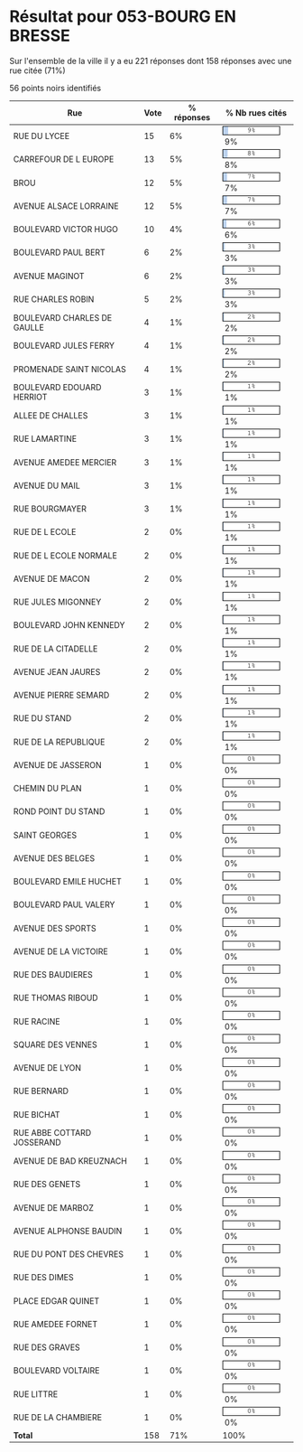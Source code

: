 # Résultat pour 053-BOURG EN BRESSE

Sur l'ensemble de la ville il y a eu 221 réponses dont 158 réponses avec une rue citée (71%)

56 points noirs identifiés

| Rue | Vote | % réponses | % Nb rues cités|
|-----|------|------------|----------------|
| RUE DU LYCEE | 15 | 6% | <img src="../../img/bar_9.gif" />&nbsp;9%|
| CARREFOUR DE L EUROPE | 13 | 5% | <img src="../../img/bar_8.gif" />&nbsp;8%|
| BROU | 12 | 5% | <img src="../../img/bar_7.gif" />&nbsp;7%|
| AVENUE ALSACE LORRAINE | 12 | 5% | <img src="../../img/bar_7.gif" />&nbsp;7%|
| BOULEVARD VICTOR HUGO | 10 | 4% | <img src="../../img/bar_6.gif" />&nbsp;6%|
| BOULEVARD PAUL BERT | 6 | 2% | <img src="../../img/bar_3.gif" />&nbsp;3%|
| AVENUE MAGINOT | 6 | 2% | <img src="../../img/bar_3.gif" />&nbsp;3%|
| RUE CHARLES ROBIN | 5 | 2% | <img src="../../img/bar_3.gif" />&nbsp;3%|
| BOULEVARD CHARLES DE GAULLE | 4 | 1% | <img src="../../img/bar_2.gif" />&nbsp;2%|
| BOULEVARD JULES FERRY | 4 | 1% | <img src="../../img/bar_2.gif" />&nbsp;2%|
| PROMENADE SAINT NICOLAS | 4 | 1% | <img src="../../img/bar_2.gif" />&nbsp;2%|
| BOULEVARD EDOUARD HERRIOT | 3 | 1% | <img src="../../img/bar_1.gif" />&nbsp;1%|
| ALLEE DE CHALLES | 3 | 1% | <img src="../../img/bar_1.gif" />&nbsp;1%|
| RUE LAMARTINE | 3 | 1% | <img src="../../img/bar_1.gif" />&nbsp;1%|
| AVENUE AMEDEE MERCIER | 3 | 1% | <img src="../../img/bar_1.gif" />&nbsp;1%|
| AVENUE DU MAIL | 3 | 1% | <img src="../../img/bar_1.gif" />&nbsp;1%|
| RUE BOURGMAYER | 3 | 1% | <img src="../../img/bar_1.gif" />&nbsp;1%|
| RUE DE L ECOLE | 2 | 0% | <img src="../../img/bar_1.gif" />&nbsp;1%|
| RUE DE L ECOLE NORMALE | 2 | 0% | <img src="../../img/bar_1.gif" />&nbsp;1%|
| AVENUE DE MACON | 2 | 0% | <img src="../../img/bar_1.gif" />&nbsp;1%|
| RUE JULES MIGONNEY | 2 | 0% | <img src="../../img/bar_1.gif" />&nbsp;1%|
| BOULEVARD JOHN KENNEDY | 2 | 0% | <img src="../../img/bar_1.gif" />&nbsp;1%|
| RUE DE LA CITADELLE | 2 | 0% | <img src="../../img/bar_1.gif" />&nbsp;1%|
| AVENUE JEAN JAURES | 2 | 0% | <img src="../../img/bar_1.gif" />&nbsp;1%|
| AVENUE PIERRE SEMARD | 2 | 0% | <img src="../../img/bar_1.gif" />&nbsp;1%|
| RUE DU STAND | 2 | 0% | <img src="../../img/bar_1.gif" />&nbsp;1%|
| RUE DE LA REPUBLIQUE | 2 | 0% | <img src="../../img/bar_1.gif" />&nbsp;1%|
| AVENUE DE JASSERON | 1 | 0% | <img src="../../img/bar_0.gif" />&nbsp;0%|
| CHEMIN DU PLAN | 1 | 0% | <img src="../../img/bar_0.gif" />&nbsp;0%|
| ROND POINT DU STAND | 1 | 0% | <img src="../../img/bar_0.gif" />&nbsp;0%|
| SAINT GEORGES | 1 | 0% | <img src="../../img/bar_0.gif" />&nbsp;0%|
| AVENUE DES BELGES | 1 | 0% | <img src="../../img/bar_0.gif" />&nbsp;0%|
| BOULEVARD EMILE HUCHET | 1 | 0% | <img src="../../img/bar_0.gif" />&nbsp;0%|
| BOULEVARD PAUL VALERY | 1 | 0% | <img src="../../img/bar_0.gif" />&nbsp;0%|
| AVENUE DES SPORTS | 1 | 0% | <img src="../../img/bar_0.gif" />&nbsp;0%|
| AVENUE DE LA VICTOIRE | 1 | 0% | <img src="../../img/bar_0.gif" />&nbsp;0%|
| RUE DES BAUDIERES | 1 | 0% | <img src="../../img/bar_0.gif" />&nbsp;0%|
| RUE THOMAS RIBOUD | 1 | 0% | <img src="../../img/bar_0.gif" />&nbsp;0%|
| RUE RACINE | 1 | 0% | <img src="../../img/bar_0.gif" />&nbsp;0%|
| SQUARE DES VENNES | 1 | 0% | <img src="../../img/bar_0.gif" />&nbsp;0%|
| AVENUE DE LYON | 1 | 0% | <img src="../../img/bar_0.gif" />&nbsp;0%|
| RUE BERNARD | 1 | 0% | <img src="../../img/bar_0.gif" />&nbsp;0%|
| RUE BICHAT | 1 | 0% | <img src="../../img/bar_0.gif" />&nbsp;0%|
| RUE ABBE COTTARD JOSSERAND | 1 | 0% | <img src="../../img/bar_0.gif" />&nbsp;0%|
| AVENUE DE BAD KREUZNACH | 1 | 0% | <img src="../../img/bar_0.gif" />&nbsp;0%|
| RUE DES GENETS | 1 | 0% | <img src="../../img/bar_0.gif" />&nbsp;0%|
| AVENUE DE MARBOZ | 1 | 0% | <img src="../../img/bar_0.gif" />&nbsp;0%|
| AVENUE ALPHONSE BAUDIN | 1 | 0% | <img src="../../img/bar_0.gif" />&nbsp;0%|
| RUE DU PONT DES CHEVRES | 1 | 0% | <img src="../../img/bar_0.gif" />&nbsp;0%|
| RUE DES DIMES | 1 | 0% | <img src="../../img/bar_0.gif" />&nbsp;0%|
| PLACE EDGAR  QUINET | 1 | 0% | <img src="../../img/bar_0.gif" />&nbsp;0%|
| RUE AMEDEE FORNET | 1 | 0% | <img src="../../img/bar_0.gif" />&nbsp;0%|
| RUE DES GRAVES | 1 | 0% | <img src="../../img/bar_0.gif" />&nbsp;0%|
| BOULEVARD VOLTAIRE | 1 | 0% | <img src="../../img/bar_0.gif" />&nbsp;0%|
| RUE LITTRE | 1 | 0% | <img src="../../img/bar_0.gif" />&nbsp;0%|
| RUE DE LA CHAMBIERE | 1 | 0% | <img src="../../img/bar_0.gif" />&nbsp;0%|
| **Total** | 158 | 71% | 100%|
